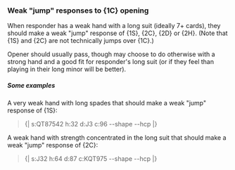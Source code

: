 ### <a name="Weak_jump_responses_to_1C_opening"> Weak "jump" responses to {1C} opening

When responder has a weak hand with a long suit (ideally 7+ cards), they should make a weak "jump" response of {1S}, {2C}, {2D} or {2H}. (Note that {1S} and {2C} are not technically jumps over {1C}.)

Opener should usually pass, though may choose to do otherwise with a strong hand and a good fit for responder's long suit (or if they feel than playing in their long minor will be better).

##### Some examples

A very weak hand with long spades that should make a weak "jump" response of {1S}:

> {| s:QT87542 h:32 d:J3 c:96 --shape --hcp |}

A weak hand with strength concentrated in the long suit that should make a weak "jump" response of {2C}:

> {| s:J32 h:64 d:87 c:KQT975 --shape --hcp |}
